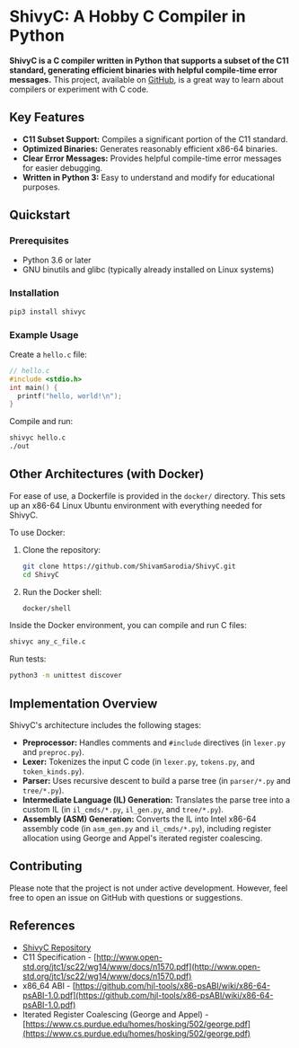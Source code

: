 # ShivyC: A Hobby C Compiler in Python

**ShivyC is a C compiler written in Python that supports a subset of the C11 standard, generating efficient binaries with helpful compile-time error messages.** This project, available on [GitHub](https://github.com/ShivamSarodia/ShivyC), is a great way to learn about compilers or experiment with C code.

## Key Features

*   **C11 Subset Support:** Compiles a significant portion of the C11 standard.
*   **Optimized Binaries:** Generates reasonably efficient x86-64 binaries.
*   **Clear Error Messages:** Provides helpful compile-time error messages for easier debugging.
*   **Written in Python 3:** Easy to understand and modify for educational purposes.

## Quickstart

### Prerequisites
*   Python 3.6 or later
*   GNU binutils and glibc (typically already installed on Linux systems)

### Installation
```bash
pip3 install shivyc
```

### Example Usage

Create a `hello.c` file:

```c
// hello.c
#include <stdio.h>
int main() {
  printf("hello, world!\n");
}
```

Compile and run:

```bash
shivyc hello.c
./out
```

## Other Architectures (with Docker)

For ease of use, a Dockerfile is provided in the `docker/` directory. This sets up an x86-64 Linux Ubuntu environment with everything needed for ShivyC.

To use Docker:

1.  Clone the repository:
    ```bash
    git clone https://github.com/ShivamSarodia/ShivyC.git
    cd ShivyC
    ```
2.  Run the Docker shell:
    ```bash
    docker/shell
    ```

Inside the Docker environment, you can compile and run C files:

```bash
shivyc any_c_file.c
```

Run tests:

```bash
python3 -m unittest discover
```

## Implementation Overview

ShivyC's architecture includes the following stages:

*   **Preprocessor:** Handles comments and `#include` directives (in `lexer.py` and `preproc.py`).
*   **Lexer:** Tokenizes the input C code (in `lexer.py`, `tokens.py`, and `token_kinds.py`).
*   **Parser:** Uses recursive descent to build a parse tree (in `parser/*.py` and `tree/*.py`).
*   **Intermediate Language (IL) Generation:** Translates the parse tree into a custom IL (in `il_cmds/*.py`, `il_gen.py`, and `tree/*.py`).
*   **Assembly (ASM) Generation:** Converts the IL into Intel x86-64 assembly code (in `asm_gen.py` and `il_cmds/*.py`), including register allocation using George and Appel's iterated register coalescing.

## Contributing

Please note that the project is not under active development. However, feel free to open an issue on GitHub with questions or suggestions.

## References

*   [ShivyC Repository](https://github.com/ShivamSarodia/ShivyC)
*   C11 Specification - [http://www.open-std.org/jtc1/sc22/wg14/www/docs/n1570.pdf](http://www.open-std.org/jtc1/sc22/wg14/www/docs/n1570.pdf)
*   x86\_64 ABI - [https://github.com/hjl-tools/x86-psABI/wiki/x86-64-psABI-1.0.pdf](https://github.com/hjl-tools/x86-psABI/wiki/x86-64-psABI-1.0.pdf)
*   Iterated Register Coalescing (George and Appel) - [https://www.cs.purdue.edu/homes/hosking/502/george.pdf](https://www.cs.purdue.edu/homes/hosking/502/george.pdf)